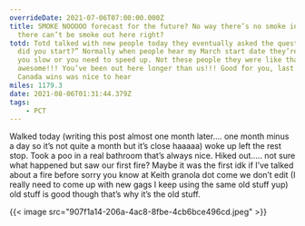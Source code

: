 ```yaml
---
overrideDate: 2021-07-06T07:00:00.000Z
title: SMOKE NOOOOO forecast for the future? No way there’s no smoke in OHio
  there can’t be smoke out here right?
totd: Totd talked with new people today they eventually asked the question “when
  did you start?” Normally when people hear my March start date they’re like fam
  you slow or you need to speed up. Not these people they were like that’s
  awesome!!! You’ve been out here longer than us!!! Good for you, last one to
  Canada wins was nice to hear
miles: 1179.3
date: 2021-08-06T01:31:44.379Z
tags: 
    - PCT
---
```

Walked today (writing this post almost one month later.... one month minus a day so it’s not quite a month but it’s close haaaaa) woke up left the rest stop. Took a poo in a real bathroom that’s always nice. Hiked out..... not sure what happened but saw our first fire? Maybe it was the first idk if I’ve talked about a fire before sorry you know at Keith granola dot come we don’t edit (I really need to come up with new gags I keep using the same old stuff yup) old stuff is good though that’s why it’s the old stuff.



{{< image src="907f1a14-206a-4ac8-8fbe-4cb6bce496cd.jpeg"   >}}